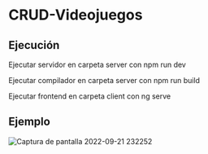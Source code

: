 # CRUD-Videojuegos

## Ejecución
Ejecutar servidor en carpeta server con npm run dev

Ejecutar compilador en carpeta server con npm run build

Ejecutar frontend en carpeta client con ng serve

## Ejemplo
![Captura de pantalla 2022-09-21 232252](https://user-images.githubusercontent.com/41849043/191658371-d3f47a75-fa7d-42a8-b4c3-b89c82948e65.png)
